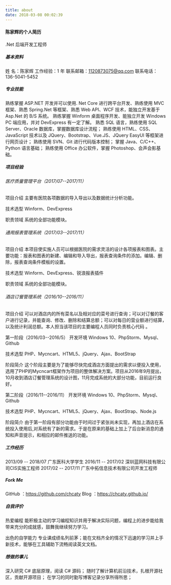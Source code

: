 ```yaml
---
title: about
date: 2018-03-08 00:02:39
---
```


#### 陈家辉的个人简历
.Net 后端开发工程师
##### 基本资料
姓  名：陈家辉 工作经验：1 年 联系邮箱：1120873075@qq.com 联系电话：136-5041-5452
##### 专业技能
熟练掌握 ASP.NET 开发并可以使用. Net Core 进行跨平台开发、熟练使用 MVC 框架、熟悉 Spring.Net 等框架、熟悉 Web API、WCF 技术，能独立开发基于 Asp.Net 的 B/S 系统。
熟练掌握 Winform 桌面程序开发、能独立开发 Windows PC 端应用，并对 DevExpress 有一定了解。
熟悉 SQL 语言，熟练使用 SQL Server、Oracle 数据库，掌握数据库设计流程；
熟练使用 HTML、CSS、JavaScript 技术以及 JQuery、Bootstrap、Vue.JS、JQuery EasyUI 等框架进行网页设计；
熟练使用 SVN、Git 进行代码版本控制；
掌握 Java、C/C++、Python 语言基础；
熟练使用 Office 办公软件，掌握 Photoshop、会声会影基础。
##### 项目经验
###### 医疗质量管理平台（2017/07--2017/11）
项目介绍
主要有医院各项数据的导入导出以及数据统计分析功能。

技术选型
Winform、DevExpress

职责领域
系统的全部功能模块。

###### 通用报表管理系统（2017/03--2017/11）
项目介绍
本项目使实施人员可以根据医院的需求灵活的设计各项报表和图表。主要功能：报表和图表的新建、编辑和导入导出，报表查询条件的添加。编辑、删除，报表查询条件模板的设置。

技术选型
Winform、DevExpress、锐浪报表插件

职责领域
系统的全部功能模块。

###### 酒店订餐管理系统（2016/10--2016/11）
项目介绍
可以对酒店内的所有菜名以及相对应的菜号进行查询；可以对订餐的客户进行记录，并能查询、修改、删除和结算总额；可以对每日的营业额进行结算，以及统计利润总额。本人担当该项目的主要编程人员同时负责核心代码 。

第一阶段（2016/03--2016/5）
开发环境
Windows 10、PhpStorm、Mysql、Github

技术选型
PHP、Mycncart、HTML5、jQuery、Ajax、BootStrap

阶段简介
这个阶段主要是为了能够尽快完成酒店方面提出的需求以便投入使用，选用了PHP的Mycncart框架作为项目的整体解决方案。项目从2016年9月提出，10月收到酒店订餐管理系统的设计图，11月完成系统的大部分功能，目前运行良好。

第二阶段（2016/11--2016/11）
开发环境
Windows 10、PhpStorm、Mysql、Github

技术选型
PHP、Mycncart、HTML5、jQuery、Ajax、BootStrap、Node.js

阶段简介
由于第一阶段有部分功能由于时间过于紧张尚未实现，再加上酒店在系统投入使用后,对系统有了新的需求。于是在原来的基础上加上了后台新消息的通知和声音提示，和相应的邮件推送的功能。

<!--基于 Scrapy 架构的 C# 爬虫框架（2016/09--2016/11）
······
督导听课排课系统（2014/03--2015/08）
······-->
##### 工作经历
2013/09 -- 2018/07 广东医科大学学生
2016/11 -- 2017/02 深圳蓝网科技有限公司CIS实施工程师
2017/02 -- 2017/11 广东中拓信息技术有限公司开发工程师
##### Fork Me
GitHub ：https://github.com/chcaty
Blog ：https://chcaty.github.io/
##### 自我评价
热爱编程
能积极主动的学习编程知识并用于解决实际问题，编程上的进步能给我带来充分的成就感，鼓舞我继续努力学习。

出色的自学能力
专业课成绩名列前茅；能在文档齐全的情况下迅速的学习并上手新技术，能够在工具辅助下流畅阅读英文文档。

##### 想做的事儿
深入研究 C# 底层原理，阅读 C# 源码；
随时了解计算机前沿技术，扎根开源社区，贡献开源项目；
在学习的同时勤写博客记录分享所得所思；